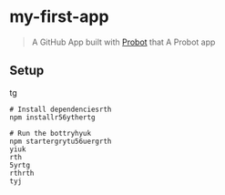 # my-first-app

> A GitHub App built with [Probot](https://probot.github.io) that A Probot app

## Setup
tg
```shrthrth
# Install dependenciesrth
npm installr56ythertg

# Run the bottryhyuk
npm startergrytu56uergrth
yiuk
rth
5yrtg
rthrth
tyj
